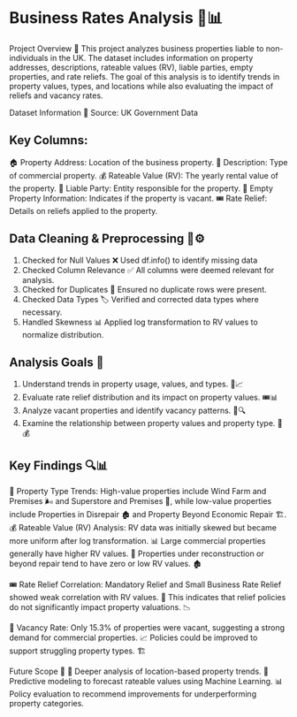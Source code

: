 # Business Rates Analysis 🏢📊
Project Overview 📌
This project analyzes business properties liable to non-individuals in the UK. The dataset includes information on property addresses, descriptions, rateable values (RV), liable parties, empty properties, and rate reliefs. The goal of this analysis is to identify trends in property values, types, and locations while also evaluating the impact of reliefs and vacancy rates.

Dataset Information 📂
Source: UK Government Data

## Key Columns:
🏠 Property Address: Location of the business property.
📑 Description: Type of commercial property.
💰 Rateable Value (RV): The yearly rental value of the property.
👥 Liable Party: Entity responsible for the property.
🚪 Empty Property Information: Indicates if the property is vacant.
🎟️ Rate Relief: Details on reliefs applied to the property.

## Data Cleaning & Preprocessing 🧹⚙️
1. Checked for Null Values ❌ Used df.info() to identify missing data
2. Checked Column Relevance ✅ All columns were deemed relevant for analysis.
3. Checked for Duplicates 🔄 Ensured no duplicate rows were present.
4. Checked Data Types 🏷️ Verified and corrected data types where necessary.
5. Handled Skewness 📊 Applied log transformation to RV values to normalize distribution.

## Analysis Goals 🎯
1. Understand trends in property usage, values, and types. 🏢📈
2. Evaluate rate relief distribution and its impact on property values. 🎟️📊
3. Analyze vacant properties and identify vacancy patterns. 🚪🔍
4. Examine the relationship between property values and property type. 📍💰

## Key Findings 🔍📊
🏬 Property Type Trends: High-value properties include Wind Farm and Premises 🌬️ and Superstore and Premises 🏬, while low-value properties include Properties in Disrepair 🏚️ and Property Beyond Economic Repair 🏗️.
💰 Rateable Value (RV) Analysis:
RV data was initially skewed but became more uniform after log transformation. 📊
Large commercial properties generally have higher RV values. 🏢
Properties under reconstruction or beyond repair tend to have zero or low RV values. 🏚️

🎟️ Rate Relief Correlation:
Mandatory Relief and Small Business Rate Relief showed weak correlation with RV values. 🤔
This indicates that relief policies do not significantly impact property valuations. 📉

🚪 Vacancy Rate:
Only 15.3% of properties were vacant, suggesting a strong demand for commercial properties. 📈
Policies could be improved to support struggling property types. 🏗️

Future Scope 🚀
📍 Deeper analysis of location-based property trends.
🤖 Predictive modeling to forecast rateable values using Machine Learning.
📊 Policy evaluation to recommend improvements for underperforming property categories.

